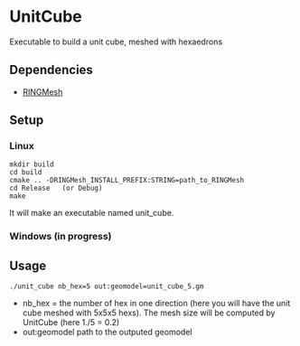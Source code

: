 # UnitCube

Executable to build a unit cube, meshed with hexaedrons

## Dependencies
 * [RINGMesh](https://github.com/ringmesh/RINGMesh)

## Setup

### Linux
```
mkdir build
cd build
cmake .. -DRINGMesh_INSTALL_PREFIX:STRING=path_to_RINGMesh
cd Release   (or Debug)
make
```
It will make an executable named unit_cube.
### Windows (in progress)

## Usage

```
./unit_cube nb_hex=5 out:geomodel=unit_cube_5.gm
```

 * nb_hex = the number of hex in one direction (here you will have the unit cube meshed with 5x5x5 hexs). The mesh size will be computed by UnitCube (here 1./5 = 0.2)
 * out:geomodel path to the outputed geomodel

